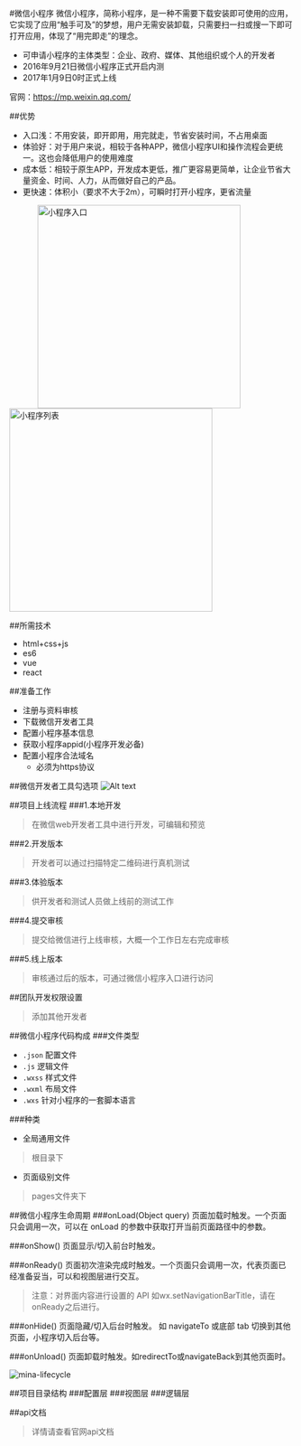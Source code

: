 #微信小程序
微信小程序，简称小程序，是一种不需要下载安装即可使用的应用，它实现了应用“触手可及”的梦想，用户无需安装卸载，只需要扫一扫或搜一下即可打开应用，体现了“用完即走”的理念。

* 可申请小程序的主体类型：企业、政府、媒体、其他组织或个人的开发者
* 2016年9月21日微信小程序正式开启内测
* 2017年1月9日0时正式上线

官网：https://mp.weixin.qq.com/

##优势
* 入口浅：不用安装，即开即用，用完就走，节省安装时间，不占用桌面
* 体验好：对于用户来说，相较于各种APP，微信小程序UI和操作流程会更统一。这也会降低用户的使用难度
* 成本低：相较于原生APP，开发成本更低，推广更容易更简单，让企业节省大量资金、时间、人力，从而做好自己的产品。
* 更快速：体积小（要求不大于2m），可瞬时打开小程序，更省流量

<img src="img/entry.jpg" alt="小程序入口" width="360" style="margin:0 50px;">
<img src="img/list.jpg" alt="小程序列表" width="360">

##所需技术
* html+css+js
* es6
* vue
* react

##准备工作
* 注册与资料审核
* 下载微信开发者工具
* 配置小程序基本信息
* 获取小程序appid(小程序开发必备)
* 配置小程序合法域名
    * 必须为https协议


##微信开发者工具勾选项
![Alt text](./img/开发者工具勾选项.png "Optional title")


##项目上线流程
###1.本地开发
>在微信web开发者工具中进行开发，可编辑和预览

###2.开发版本
>开发者可以通过扫描特定二维码进行真机测试

###3.体验版本
>供开发者和测试人员做上线前的测试工作

###4.提交审核
>提交给微信进行上线审核，大概一个工作日左右完成审核

###5.线上版本
>审核通过后的版本，可通过微信小程序入口进行访问


##团队开发权限设置
>添加其他开发者


##微信小程序代码构成
###文件类型
* `.json`   配置文件
* `.js`     逻辑文件
* `.wxss`   样式文件
* `.wxml`   布局文件
* `.wxs`     针对小程序的一套脚本语言

###种类
* 全局通用文件
>根目录下

* 页面级别文件
>pages文件夹下


##微信小程序生命周期
###onLoad(Object query)
页面加载时触发。一个页面只会调用一次，可以在 onLoad 的参数中获取打开当前页面路径中的参数。

###onShow()
页面显示/切入前台时触发。

###onReady()
页面初次渲染完成时触发。一个页面只会调用一次，代表页面已经准备妥当，可以和视图层进行交互。

>注意：对界面内容进行设置的 API 如wx.setNavigationBarTitle，请在onReady之后进行。

###onHide()
页面隐藏/切入后台时触发。 如 navigateTo 或底部 tab 切换到其他页面，小程序切入后台等。

###onUnload()
页面卸载时触发。如redirectTo或navigateBack到其他页面时。

![mina-lifecycle](./img/mina-lifecycle.png "微信小程序生命周期")

##项目目录结构
###配置层
###视图层
###逻辑层


##api文档
>详情请查看官网api文档
